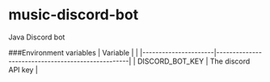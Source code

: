 # music-discord-bot
Java Discord bot

###Environment variables
| Variable                |                          |
|----------------------|---------------------------------------------------|
| DISCORD_BOT_KEY      | The discord API key                               |

